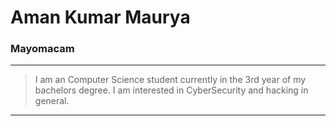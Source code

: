 # Aman Kumar Maurya
### Mayomacam

--------

>I am an Computer Science student currently in the 3rd year of my bachelors degree. I am interested in CyberSecurity and hacking in general. 

---